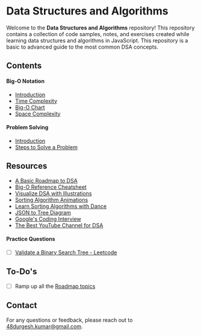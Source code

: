 # Data Structures and Algorithms

Welcome to the **Data Structures and Algorithms** repository! This repository contains a collection of code samples, notes, and exercises created while learning data structures and algorithms in JavaScript. This repository is a basic to advanced guide to the most common DSA concepts.

## Contents

#### Big-O Notation

- [Introduction](./Big-O%20Notation/big-o-notation.md)
- [Time Complexity](./Big-O%20Notation/big-o-notation.md#time-complexity)
- [Big-O Chart](./Big-O%20Notation/big-o-notation.md#big-o-chart)
- [Space Complexity](./Big-O%20Notation/big-o-notation.md#space-complexity)

#### Problem Solving

- [Introduction](./Problem%20Solving/problem-solving.md)
- [Steps to Solve a Problem](./Problem%20Solving/problem-solving.md#steps-to-solve-a-problem)

## Resources

- [A Basic Roadmap to DSA](https://dynalist.io/d/nXXVAcgAsj62GW-XaIiJS3o9)
- [Big-O Reference Cheatsheet](https://www.bigocheatsheet.com/)
- [Visualize DSA with Illustrations](https://visualgo.net/en)
- [Sorting Algorithm Animations](https://www.toptal.com/developers/sorting-algorithms)
- [Learn Sorting Algorithms with Dance](https://www.youtube.com/watch?v=Xw2D9aJRBY4&list=PLcX11VWS1PdA4dSPip8-1JfKxFa32X53y)
- [JSON to Tree Diagram](https://vanya.jp.net/vtree/)
- [Google's Coding Interview](https://youtu.be/XKu_SEDAykw)
- [The Best YouTube Channel for DSA](https://www.youtube.com/c/BackToBackSWE/playlists)

#### Practice Questions

- [ ] [Validate a Binary Search Tree - Leetcode](https://leetcode.com/problems/validate-binary-search-tree/)

## To-Do's

- [ ] Ramp up all the [Roadmap topics](./resources/roadmap-topics.md)

## Contact

For any questions or feedback, please reach out to [48durgesh.kumar@gmail.com](mailto:48durgesh.kumar@gmail.com).
